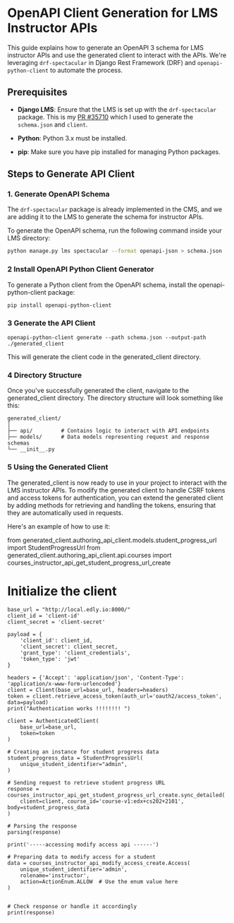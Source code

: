# OpenAPI Client Generation for LMS Instructor APIs

This guide explains how to generate an OpenAPI 3 schema for LMS instructor APIs and use the generated client to interact with the APIs. We're leveraging `drf-spectacular` in Django Rest Framework (DRF) and `openapi-python-client` to automate the process.

## Prerequisites

- **Django LMS**: Ensure that the LMS is set up with the `drf-spectacular` package. This is my [PR #35710](https://github.com/openedx/edx-platform/pull/35710) which I used to generate the `schema.json` and `client`.

- **Python**: Python 3.x must be installed.
- **pip**: Make sure you have pip installed for managing Python packages.

## Steps to Generate API Client

### 1. Generate OpenAPI Schema

The `drf-spectacular` package is already implemented in the CMS, and we are adding it to the LMS to generate the schema for instructor APIs.

To generate the OpenAPI schema, run the following command inside your LMS directory:

```bash
python manage.py lms spectacular --format openapi-json > schema.json
```

### 2 Install OpenAPI Python Client Generator
To generate a Python client from the OpenAPI schema, install the openapi-python-client package:

```
pip install openapi-python-client
```

### 3 Generate the API Client
```
openapi-python-client generate --path schema.json --output-path ./generated_client
```

This will generate the client code in the generated_client directory.

### 4 Directory Structure
Once you've successfully generated the client, navigate to the generated_client directory. The directory structure will look something like this:
```
generated_client/
│
├── api/         # Contains logic to interact with API endpoints
├── models/      # Data models representing request and response schemas
└── __init__.py
```

### 5 Using the Generated Client

The generated_client is now ready to use in your project to interact with the LMS instructor APIs.
To modify the generated client to handle CSRF tokens and access tokens for authentication, you can 
extend the generated client by adding methods for retrieving and handling the tokens, 
ensuring that they are automatically used in requests.

Here's an example of how to use it:

from generated_client.authoring_api_client.models.student_progress_url import StudentProgressUrl
from generated_client.authoring_api_client.api.courses import courses_instructor_api_get_student_progress_url_create

# Initialize the client
```
base_url = "http://local.edly.io:8000/"
client_id = 'client-id'
client_secret = 'client-secret'

payload = {
    'client_id': client_id,
    'client_secret': client_secret,
    'grant_type': 'client_credentials',
    'token_type': 'jwt'
}

headers = {'Accept': 'application/json', 'Content-Type': 'application/x-www-form-urlencoded'}
client = Client(base_url=base_url, headers=headers)
token = client.retrieve_access_token(auth_url='oauth2/access_token', data=payload)
print("Authentication works !!!!!!!! ")

client = AuthenticatedClient(
    base_url=base_url,
    token=token
)

# Creating an instance for student progress data
student_progress_data = StudentProgressUrl(
    unique_student_identifier="admin",
)

# Sending request to retrieve student progress URL
response = courses_instructor_api_get_student_progress_url_create.sync_detailed(
    client=client, course_id='course-v1:edx+cs202+2101', body=student_progress_data
)

# Parsing the response
parsing(response)

print('-----accessing modify access api ------')

# Preparing data to modify access for a student
data = courses_instructor_api_modify_access_create.Access(
    unique_student_identifier='admin',
    rolename='instructor',
    action=ActionEnum.ALLOW  # Use the enum value here
)


# Check response or handle it accordingly
print(response)
```
